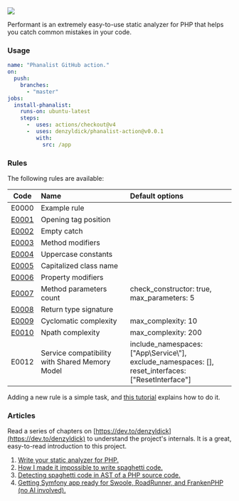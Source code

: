 <img src="https://raw.githubusercontent.com/denzyldick/phanalist/main/docs/branding/banner-cropped.png"/>

Performant is an extremely easy-to-use static analyzer for PHP that helps you catch common mistakes in your code.
### Usage
```yaml
name: "Phanalist GitHub action."
on:
  push:
    branches:
      - "master"
jobs:
  install-phanalist:
    runs-on: ubuntu-latest
    steps:
      -  uses: actions/checkout@v4
      -  uses: denzyldick/phanalist-action@v0.0.1
         with:
           src: /app
```
### Rules

The following rules are available:

|                  Code                  | Name                                           | Default options                                                                                              |
|:--------------------------------------:|:-----------------------------------------------|:-------------------------------------------------------------------------------------------------------------|
|                 E0000                  | Example rule                                   |                                                                                                              |
| [E0001](https://github.com/denzyldick/phanalist/blob/main/src/rules/examples/e1/e1.md)  | Opening tag position                           |                                                                                                              |
| [E0002](https://github.com/denzyldick/phanalist/blob/main/src/rules/examples/e2/e2.md)  | Empty catch                                    |                                                                                                              |
| [E0003](https://github.com/denzyldick/phanalist/blob/main/src/rules/examples/e3/e3.md)  | Method modifiers                               |                                                                                                              |
|   [E0004](https://github.com/denzyldick/phanalist/blob/main/src/rules/examples/e4.md)    | Uppercase constants                            |                                                                                                              |
|   [E0005](https://github.com/denzyldick/phanalist/blob/main/src/rules/examples/e5.md)    | Capitalized class name                         |                                                                                                              |
| [E0006](https://github.com/denzyldick/phanalist/blob/main/src/rules/examples/e6/e6.md)  | Property modifiers                             |                                                                                                              |
| [E0007](https://github.com/denzyldick/phanalist/blob/main/src/rules/examples/e7/e7.md)  | Method parameters count                        | check_constructor: true, max_parameters: 5                                                                   |
|  [E0008](https://github.com/denzyldick/phanalist/blob/main/src/rules/examples/e8/e8.md)  | Return type signature                          |                                                                                                              |
| [E0009](https://github.com/denzyldick/phanalist/blob/main/src/rules/examples/e9/e9.md)  | Cyclomatic complexity                          | max_complexity: 10                                                                                           |
| [E0010](https://github.com/denzyldick/phanalist/blob/main/src/rules/examples/e10/e10.md) | Npath complexity                               | max_complexity: 200                                                                                          |
|                 E0012                  | Service compatibility with Shared Memory Model | include_namespaces: ["App\\Service\\"],<br/>exclude_namespaces: [],<br/>reset_interfaces: ["ResetInterface"] |

Adding a new rule is a simple task, and [this tutorial](./docs/adding_new_rule.md) explains how to do it.


### Articles

Read a series of chapters on [https://dev.to/denzyldick](https://dev.to/denzyldick) to understand the project's internals. It 
is a great, easy-to-read introduction to this project. 

1. [Write your static analyzer for PHP.](https://dev.to/denzyldick/the-beginning-of-my-php-static-analyzer-in-rust-5bp8)
2. [How I made it impossible to write spaghetti code.](https://dev.to/denzyldick/how-i-made-it-impossible-to-write-spaghetti-code-dg4)
3. [Detecting spaghetti code in AST of a PHP source code.](https://dev.to/denzyldick/traversing-an-ast-of-php-source-code-2kee)
4. [Getting Symfony app ready for Swoole, RoadRunner, and FrankenPHP (no AI involved).](https://dev.to/sergiid/getting-symfony-app-ready-for-swoole-roadrunner-and-frankenphp-no-ai-involved-2d0g)
